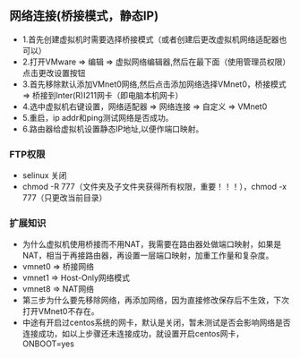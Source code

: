 ## 网络连接(桥接模式，静态IP)

* 1.首先创建虚拟机时需要选择桥接模式（或者创建后更改虚拟机网络适配器也可以）
* 2.打开VMware => 编辑 => 虚拟网络编辑器,然后在最下面（使用管理员权限）点击更改设置按钮
* 3.首先移除默认添加VMnet0网络,然后点击添加网络选择VMnet0，桥接模式 => 桥接到Inter(R)I211网卡（即电脑本机网卡）
* 4.选中虚拟机右键设置，网络适配器 => 网络连接 => 自定义 => VMnet0
* 5.重启，ip addr和ping测试网络是否成功。
* 6.路由器给虚拟机设置静态IP地址,以便作端口映射。

### FTP权限
* selinux 关闭
* chmod -R 777（文件夹及子文件夹获得所有权限，重要！！！），chmod -x 777（只更改当前目录）

### 扩展知识
* 为什么虚拟机使用桥接而不用NAT，我需要在路由器处做端口映射，如果是NAT，相当于再接路由器，再设置一层端口映射，加重工作量和复杂度。
* vmnet0 => 桥接网络
* vmnet1 => Host-Only网络模式
* vmnet8 => NAT网络
* 第三步为什么要先移除网络，再添加网络，因为直接修改保存后不生效，下次打开VMnet0不存在。
* 中途有开启过centos系统的网卡，默认是关闭，暂未测试是否会影响网络是否连接成功，如以上步骤还未连接成功，就设置开启centos网卡，ONBOOT=yes
